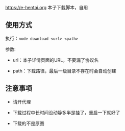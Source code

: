<https://e-hentai.org> 本子下载脚本，自用

## 使用方式

执行：`node download <url> <path>`

参数:

- url：本子详情页面的URL，不要漏了协议名

- path：下载路径，最后一级目录不存在时会自动创建

## 注意事项

- 请开代理

- 下载过程中长时间没动静多半是挂了，重启一下就好了

- 下载的不是原图